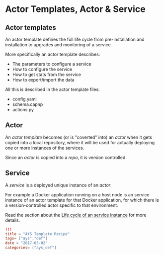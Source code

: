 # Actor Templates, Actor & Service

## Actor templates

An actor template defines the full life cycle from pre-installation and installation to upgrades and monitoring of a service.

  More specifically an actor template describes:

- The parameters to configure a service
- How to configure the service
- How to get stats from the service
- How to export/import the data

All this is described in the actor template files:

- config.yaml
- schema.capnp
- actions.py

## Actor

An _actor template_ becomes (or is "coverted" into) an _actor_ when it gets copied into a local repository, where it will be used for actually deploying one or more instances of the services.

Since an _actor_ is copied into a *repo*, it is version controlled.

## Service

A _service_ is a deployed unique instance of an _actor_.

For example a Docker application running on a host node is an service instance of an actor template for that Docker application, for which there is a version-controlled actor specific to that environment.

Read the section about the [Life cycle of an service instance](../Service-Lifecycle.md) for more details.


```toml
!!!
title = "AYS Template Recipe"
tags= ["ays","def"]
date = "2017-03-02"
categories= ["ays_def"]
```
